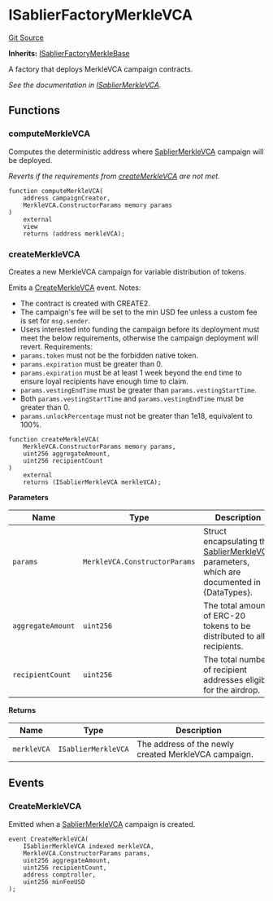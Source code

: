 # ISablierFactoryMerkleVCA

[Git Source](https://github.com/sablier-labs/airdrops/blob/077c6b9766ef7693ba9e82a9e001dc0097709c01/src/interfaces/ISablierFactoryMerkleVCA.sol)

**Inherits:**
[ISablierFactoryMerkleBase](/docs/reference/airdrops/contracts/interfaces/interface.ISablierFactoryMerkleBase.md)

A factory that deploys MerkleVCA campaign contracts.

_See the documentation in
[ISablierMerkleVCA](/docs/reference/airdrops/contracts/interfaces/interface.ISablierMerkleVCA.md)._

## Functions

### computeMerkleVCA

Computes the deterministic address where
[SablierMerkleVCA](/docs/reference/airdrops/contracts/contract.SablierMerkleVCA.md) campaign will be deployed.

_Reverts if the requirements from
[createMerkleVCA](/docs/reference/airdrops/contracts/interfaces/interface.ISablierFactoryMerkleVCA.md#createmerklevca)
are not met._

```solidity
function computeMerkleVCA(
    address campaignCreator,
    MerkleVCA.ConstructorParams memory params
)
    external
    view
    returns (address merkleVCA);
```

### createMerkleVCA

Creates a new MerkleVCA campaign for variable distribution of tokens.

Emits a
[CreateMerkleVCA](/docs/reference/airdrops/contracts/interfaces/interface.ISablierFactoryMerkleVCA.md#createmerklevca)
event. Notes:

- The contract is created with CREATE2.
- The campaign's fee will be set to the min USD fee unless a custom fee is set for `msg.sender`.
- Users interested into funding the campaign before its deployment must meet the below requirements, otherwise the
  campaign deployment will revert. Requirements:
- `params.token` must not be the forbidden native token.
- `params.expiration` must be greater than 0.
- `params.expiration` must be at least 1 week beyond the end time to ensure loyal recipients have enough time to claim.
- `params.vestingEndTime` must be greater than `params.vestingStartTime`.
- Both `params.vestingStartTime` and `params.vestingEndTime` must be greater than 0.
- `params.unlockPercentage` must not be greater than 1e18, equivalent to 100%.

```solidity
function createMerkleVCA(
    MerkleVCA.ConstructorParams memory params,
    uint256 aggregateAmount,
    uint256 recipientCount
)
    external
    returns (ISablierMerkleVCA merkleVCA);
```

**Parameters**

| Name              | Type                          | Description                                                                                                                                                   |
| ----------------- | ----------------------------- | ------------------------------------------------------------------------------------------------------------------------------------------------------------- |
| `params`          | `MerkleVCA.ConstructorParams` | Struct encapsulating the [SablierMerkleVCA](/docs/reference/airdrops/contracts/contract.SablierMerkleVCA.md) parameters, which are documented in {DataTypes}. |
| `aggregateAmount` | `uint256`                     | The total amount of ERC-20 tokens to be distributed to all recipients.                                                                                        |
| `recipientCount`  | `uint256`                     | The total number of recipient addresses eligible for the airdrop.                                                                                             |

**Returns**

| Name        | Type                | Description                                          |
| ----------- | ------------------- | ---------------------------------------------------- |
| `merkleVCA` | `ISablierMerkleVCA` | The address of the newly created MerkleVCA campaign. |

## Events

### CreateMerkleVCA

Emitted when a [SablierMerkleVCA](/docs/reference/airdrops/contracts/contract.SablierMerkleVCA.md) campaign is created.

```solidity
event CreateMerkleVCA(
    ISablierMerkleVCA indexed merkleVCA,
    MerkleVCA.ConstructorParams params,
    uint256 aggregateAmount,
    uint256 recipientCount,
    address comptroller,
    uint256 minFeeUSD
);
```
